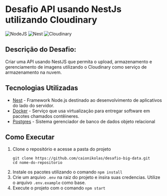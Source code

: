 # Desafio API usando NestJs utilizando Cloudinary

![NodeJS](https://img.shields.io/badge/node.js-6DA55F?style=for-the-badge&logo=nest&logoColor=white)
![Nest](https://img.shields.io/badge/nestJS-%23DD0031.svg?style=for-the-badge&logo=nest&logoColor=white)
![Cloudinary](https://img.shields.io/badge/Cloudinary-%23FF9900.svg?style=for-the-badge&logo=amazon-aws&logoColor=white)

## Descrição do Desafio:
Criar uma API usando NestJS que permita o upload, armazenamento e gerenciamento de imagens utilizando o Cloudinary como serviço de armazenamento na nuvem. 

## Tecnologias Utilizadas

- [Nest](https://nestjs.com/) - Framework Node.js destinado ao desenvolvimento de aplicativos do lado do servidor.
- [Docker](https://www.docker.com/) - Serviço que usa virtualização para entregar software em pacotes chamados contêineres.
- [Postgres](https://www.postgresql.org/) - Sistema gerenciador de banco de dados objeto relacional

## Como Executar

1. Clone o repositório e acesse a pasta do projeto
   ```shell
   git clone https://github.com/caionikolas/desafio-big-data.git
   cd nome-do-repositorio
    ```
2. Instale os pacotes utilizando o comando `npm install`
3. Crie um arquivo `.env` na raiz do projeto e insira suas credencias. Utilize o arquivo `.env.example` como base.
4. Execute o projeto com o comando `npm start`

